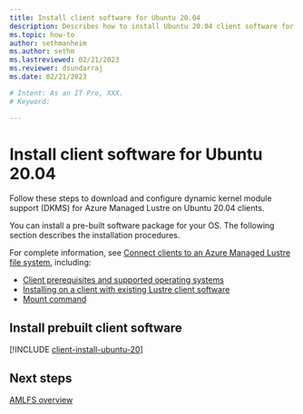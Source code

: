 ```yaml
---
title: Install client software for Ubuntu 20.04
description: Describes how to install Ubuntu 20.04 client software for the Azure Managed Lustre File System.
ms.topic: how-to
author: sethmanheim
ms.author: sethm 
ms.lastreviewed: 02/21/2023
ms.reviewer: dsundarraj
ms.date: 02/21/2023

# Intent: As an IT Pro, XXX.
# Keyword: 

---
```


# Install client software for Ubuntu 20.04

Follow these steps to download and configure dynamic kernel module support (DKMS) for Azure Managed Lustre on Ubuntu 20.04 clients.

You can install a pre-built software package for your OS. The following section describes the installation procedures.

For complete information, see [Connect clients to an Azure Managed Lustre file system](connect-clients.md), including:

* [Client prerequisites and supported operating systems](connect-clients.md#client-prerequisites)
* [Installing on a client with existing Lustre client software](connect-clients.md#update-a-lustre-client-to-the-current-version)
* [Mount command](connect-clients.md#mount-command)

## Install prebuilt client software

[!INCLUDE [client-install-ubuntu-20](includes/client-install-ubuntu-20.md)]

## Next steps

[AMLFS overview](amlfs-overview.md)
